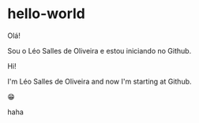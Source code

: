 # hello-world

Olá!

Sou o Léo Salles de Oliveira e estou iniciando no Github.

Hi!

I'm Léo Salles de Oliveira and now I'm starting at Github.

😁

haha
